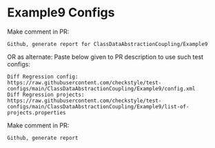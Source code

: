 # Example9 Configs
Make comment in PR:
```
Github, generate report for ClassDataAbstractionCoupling/Example9
```
OR as alternate:
Paste below given to PR description to use such test configs:
```
Diff Regression config: https://raw.githubusercontent.com/checkstyle/test-configs/main/ClassDataAbstractionCoupling/Example9/config.xml
Diff Regression projects: https://raw.githubusercontent.com/checkstyle/test-configs/main/ClassDataAbstractionCoupling/Example9/list-of-projects.properties
```
Make comment in PR:
```
Github, generate report
```
